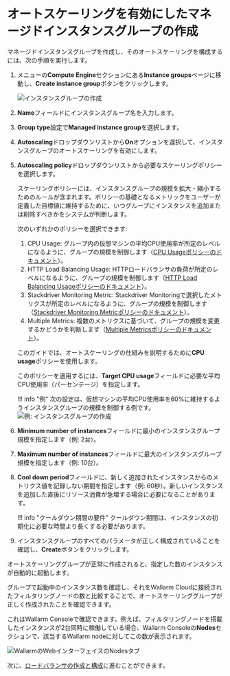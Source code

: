 [img-creating-instance-group]:          ../../../images/installation-gcp/auto-scaling/common/autoscaling-group-guide/create-instance-group.png
[img-create-instance-group-example]:    ../../../images/installation-gcp/auto-scaling/common/autoscaling-group-guide/create-scalable-instance-group.png
[img-checking-nodes-operation]:         ../../../images/cloud-node-status.png

[link-cpu-usage-policy]:                            https://cloud.google.com/compute/docs/autoscaler/scaling-cpu-load-balancing
[link-http-load-balancing-policy]:                  https://cloud.google.com/compute/docs/autoscaler/scaling-cpu-load-balancing#scaling_based_on_https_load_balancing_serving_capacity
[link-stackdriver-monitoring-metric-policy]:        https://cloud.google.com/compute/docs/autoscaler/scaling-stackdriver-monitoring-metrics
[link-multiple-metrics-policy]:                     https://cloud.google.com/compute/docs/autoscaler/multiple-policies
[link-creating-load-balancer]:                      load-balancing-guide.md

# オートスケーリングを有効にしたマネージドインスタンスグループの作成

マネージドインスタンスグループを作成し、そのオートスケーリングを構成するには、次の手順を実行します。

1.  メニューの**Compute Engine**セクションにある**Instance groups**ページに移動し、**Create instance group**ボタンをクリックします。

    ![インスタンスグループの作成][img-creating-instance-group]

2.  **Name**フィールドにインスタンスグループ名を入力します。

3.  **Group type**設定で**Managed instance group**を選択します。

4.  **Autoscaling**ドロップダウンリストから**On**オプションを選択して、インスタンスグループのオートスケーリングを有効にします。

5.  **Autoscaling policy**ドロップダウンリストから必要なスケーリングポリシーを選択します。 
    
    スケーリングポリシーには、インスタンスグループの規模を拡大・縮小するためのルールが含まれます。ポリシーの基礎となるメトリックをユーザーが定義した目標値に維持するために、いつグループにインスタンスを追加または削除すべきかをシステムが判断します。
    
    次のいずれかのポリシーを選択できます:
    
    1.  CPU Usage: グループ内の仮想マシンの平均CPU使用率が所定のレベルになるように、グループの規模を制御します（[CPU Usageポリシーのドキュメント][link-cpu-usage-policy]）。
    2.  HTTP Load Balancing Usage: HTTPロードバランサの負荷が所定のレベルになるように、グループの規模を制御します（[HTTP Load Balancing Usageポリシーのドキュメント][link-http-load-balancing-policy]）。
    3.  Stackdriver Monitoring Metric: Stackdriver Monitoringで選択したメトリクスが所定のレベルになるように、グループの規模を制御します（[Stackdriver Monitoring Metricポリシーのドキュメント][link-stackdriver-monitoring-metric-policy]）。
    4.  Multiple Metrics: 複数のメトリクスに基づいて、グループの規模を変更するかどうかを判断します（[Multiple Metricsポリシーのドキュメント][link-multiple-metrics-policy]）。 
    
    このガイドでは、オートスケーリングの仕組みを説明するために**CPU usage**ポリシーを使用します。
    
    このポリシーを適用するには、**Target CPU usage**フィールドに必要な平均CPU使用率（パーセンテージ）を指定します。
    
    !!! info "例"
        次の設定は、仮想マシンの平均CPU使用率を60%に維持するようインスタンスグループの規模を制御する例です。
        ![例: インスタンスグループの作成][img-create-instance-group-example]

6.  **Minimum number of instances**フィールドに最小のインスタンスグループ規模を指定します（例: 2台）。

7.  **Maximum number of instances**フィールドに最大のインスタンスグループ規模を指定します（例: 10台）。

8.  **Cool down period**フィールドに、新しく追加されたインスタンスからのメトリクス値を記録しない期間を指定します（例: 60秒）。新しいインスタンスを追加した直後にリソース消費が急増する場合に必要になることがあります。 

    !!! info "クールダウン期間の要件"
        クールダウン期間は、インスタンスの初期化に必要な時間より長くする必要があります。

9.  インスタンスグループのすべてのパラメータが正しく構成されていることを確認し、**Create**ボタンをクリックします。

オートスケーリンググループが正常に作成されると、指定した数のインスタンスが自動的に起動します。

グループで起動中のインスタンス数を確認し、それをWallarm Cloudに接続されたフィルタリングノードの数と比較することで、オートスケーリンググループが正しく作成されたことを確認できます。

これはWallarm Consoleで確認できます。例えば、フィルタリングノードを搭載したインスタンスが2台同時に稼働している場合、Wallarm Consoleの**Nodes**セクションで、該当するWallarm nodeに対してこの数が表示されます。

![WallarmのWebインターフェイスの**Nodes**タブ][img-checking-nodes-operation]

次に、[ロードバランサの作成と構成][link-creating-load-balancer]に進むことができます。